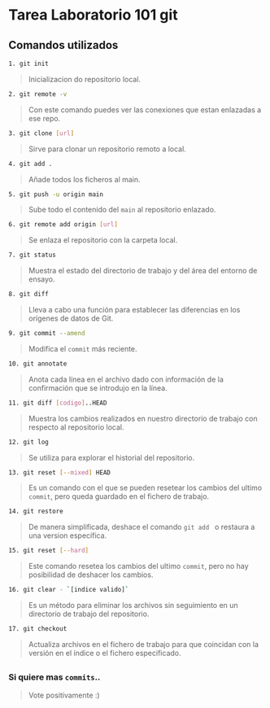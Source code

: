 # Tarea Laboratorio 101 git

## Comandos utilizados

```bash
1. git init 
```
>Inicializacion do repositorio local.

```bash
2. git remote -v
```
>Con este comando puedes ver las conexiones que estan enlazadas a ese repo.

```bash
3. git clone [url]
```
>Sirve para clonar un repositorio remoto a local.

```bash
4. git add .
```
>Añade todos los ficheros al main.

```bash
5. git push -u origin main
```
>Sube todo el contenido del `main` al repositorio enlazado.

```bash
6. git remote add origin [url]
```
>Se enlaza el repositorio con la carpeta local.

```bash
7. git status
```
>Muestra el estado del directorio de trabajo y del área del entorno de ensayo.

```bash
8. git diff
```
>Lleva a cabo una función para establecer las diferencias en los orígenes de datos de Git.

```bash
9. git commit --amend
```
>Modifica el `commit` más reciente.

```bash
10. git annotate
```
>Anota cada línea en el archivo dado con información de la confirmación que se introdujo en la línea. 

```bash
11. git diff [codigo]..HEAD
```
>Muestra los cambios realizados en nuestro directorio de trabajo con respecto al repositorio local.

```bash
12. git log
```
>Se utiliza para explorar el historial del repositorio.

```bash
13. git reset [--mixed] HEAD
```
>Es un comando con el que se pueden resetear los cambios del ultimo `commit`, pero queda guardado en el fichero de trabajo.

```bash
14. git restore
```
>De manera simplificada, deshace el comando `git add ` o restaura a una version específica.

```bash
15. git reset [--hard]
```
>Este comando resetea los cambios del ultimo `commit`, pero no hay posibilidad de deshacer los cambios.

```bash
16. git clear - `[indice valido]`
```
>Es un método para eliminar los archivos sin seguimiento en un directorio de trabajo del repositorio.

```bash
17. git checkout
```
>Actualiza archivos en el fichero de trabajo para que coincidan con la versión en el índice o el fichero especificado. 

##
### Si quiere mas `commits`..

>Vote positivamente :)
